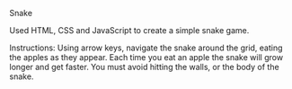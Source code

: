 Snake

Used HTML, CSS and JavaScript to create a simple snake game.

Instructions:
Using arrow keys, navigate the snake around the grid, eating the apples as they appear. Each time you eat an apple the snake will grow longer and get faster.  You must avoid hitting the walls, or the body of the snake.
